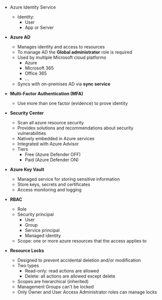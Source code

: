 - Azure Identity Service
    - Identity:
        - User
        - App or Server
        
- **Azure AD**
    - Manages identity and access to resources
    - To manage AD the **Global administrator** role is required
    - Used by multiple Microsoft cloud platforms
        - Azure
        - Microsoft 365
        - Office 365
        - ...        
   - Syncs with on-premises AD via **sync service**
   
- **Multi-Factor Authentication (MFA)**
    - Use more than one factor (evidence) to prove identity
    
- **Security Center**
    - Scan all azure resource security
    - Provides solutions and recommendations about security vulnerabilities
    - Natively embedded in Azure services
    - Integrated with Azure Advisor
    - Tiers
        - Free (Azure Defender OFF)
        - Paid (Azure Defender ON)
        
- **Azure Key Vault**
    - Managed service for storing sensitive information
    - Store keys, secrets and certificates
    - Access monitoring and logging

- **RBAC**
  - Role
  - Security principal
    - User
    - Group
    - Service principal
    - Managed identity
  - Scope: one or more azure resources that the access applies to
    
- **Resource Locks**
    - Designed to prevent accidental deletion and/or modification
    - Two types
        - Read-only: read actions are allowed
        - Delete: all actions are allowed except delete
    - Scopes are hierarchical (inherited)
    - Management Groups can't be locked
    - Only Owner and User Access Administrator roles can manage locks
